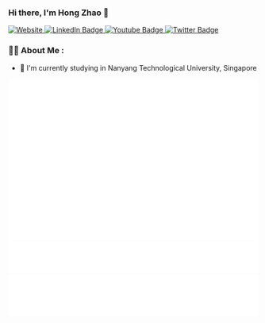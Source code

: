 ### Hi there, I'm Hong Zhao 👋

<div id="badges">
  <a href="https://agentzhao.me/">
    <img alt="Website" src="https://img.shields.io/website?label=agentzhao.me&style=for-the-badge&url=https%3A%2F%2Fagentzhao.me">
  </a>
  <a href="https://www.linkedin.com/in/hong-zhao-tan-50a846137/">
    <img src="https://img.shields.io/badge/LinkedIn-blue?style=for-the-badge&logo=linkedin&logoColor=white" alt="LinkedIn Badge"/>
  </a>
  <a href="https://www.youtube.com/channel/UCJyYT2kcQYZ1ALCHpVh7wTw">
    <img src="https://img.shields.io/badge/YouTube-red?style=for-the-badge&logo=youtube&logoColor=white" alt="Youtube Badge"/>
  </a>
  <a href="https://twitter.com/agentzhao">
    <img src="https://img.shields.io/badge/Twitter-blue?style=for-the-badge&logo=twitter&logoColor=white" alt="Twitter Badge"/>
  </a>
</div>

### :technologist: About Me :

<!-- - 🔭 I’m currently working on ...
- 🌱 I’m currently learning
- 👯 I’m looking to collaborate on ...
- 🤔 I’m looking for help with ...
- 💬 Ask me about ...
- 📫 How to reach me: ...
- 😄 Pronouns: ...
- ⚡ Fun fact: ...
-->

- :school: I'm currently studying in Nanyang Technological University, Singapore

<!-- [![Top Langs](https://github-readme-stats.vercel.app/api/top-langs/?username=agentzhao&count_private=true&show_icons=true&theme=vision-friendly-dark)](https://github.com/anuraghazra/github-readme-stats) -->

![Metrics](/metrics.isocalendar.svg)
![Metrics](/metrics.habits.svg)
![Metrics](/metrics.music.svg)
